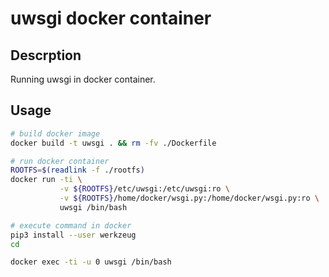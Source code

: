 # uwsgi docker container
## Descrption
Running uwsgi in docker container.

## Usage
``` sh
# build docker image
docker build -t uwsgi . && rm -fv ./Dockerfile

# run docker container
ROOTFS=$(readlink -f ./rootfs)
docker run -ti \
           -v ${ROOTFS}/etc/uwsgi:/etc/uwsgi:ro \
		   -v ${ROOTFS}/home/docker/wsgi.py:/home/docker/wsgi.py:ro \
		   uwsgi /bin/bash

# execute command in docker
pip3 install --user werkzeug
cd

docker exec -ti -u 0 uwsgi /bin/bash
```
